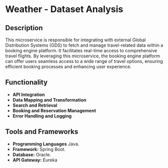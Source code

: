 <h1>Weather - Dataset Analysis</h1>


<h2>Description</h2>
This microservice is responsible for integrating with external Global Distribution Systems (GDS) to fetch and manage travel-related data within a booking engine platform. It facilitates real-time access to comprehensive travel flights. By leveraging this microservice, the booking engine platform can offer users seamless access to a wide range of travel options, ensuring efficient booking processes and enhancing user experience.
<br />


<h2>Functionality</h2>
<ul>
    <li><b>API Integration</b> </li>
    <li><b>Data Mapping and Transformation</b></li>
    <li><b>Search and Retrieval</b> </li>
    <li><b>Booking and Reservation Management</b> </li>
    <li><b>Error Handling and Logging</b> </li>
</ul>


<h2>Tools and Frameworks</h2>
<ul>
    <li><b>Programming Languages</b> Java.</li>
    <li><b>Framework:</b> Spring Boot.</li>
    <li><b>Database:</b> Oracle.</li>
    <li><b>API Gateway:</b> Eureka</li>
</ul>

